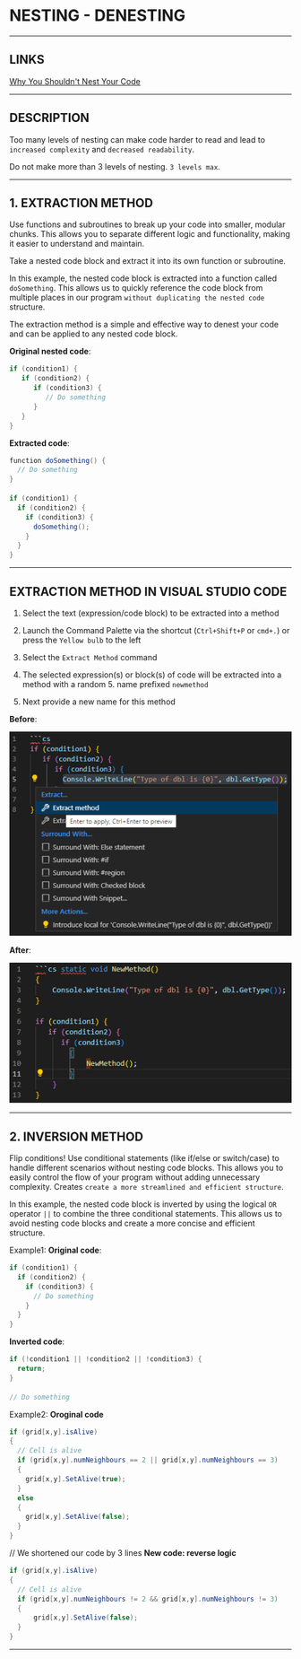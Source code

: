 # NESTING - DENESTING


---


## LINKS

[Why You Shouldn't Nest Your Code](https://www.youtube.com/watch?v=CFRhGnuXG-4)


---


## DESCRIPTION

Too many levels of nesting can make code harder to read and lead to `increased complexity` and `decreased readability`.

Do not make more than 3 levels of nesting. `3 levels max`.


---


## 1. EXTRACTION METHOD

Use functions and subroutines to break up your code into smaller, modular chunks. This allows you to separate different logic and functionality, making it easier to understand and maintain.

Take a nested code block and extract it into its own function or subroutine.

In this example, the nested code block is extracted into a function called `doSomething`. This allows us to quickly reference the code block from multiple places in our program `without duplicating the nested code` structure.

The extraction method is a simple and effective way to denest your code and can be applied to any nested code block.

**Original nested code**:
```cs
if (condition1) {
   if (condition2) {
      if (condition3) {
         // Do something
      }
   }
}
```

**Extracted code**:
```cs
function doSomething() {
  // Do something
}

if (condition1) {
  if (condition2) {
    if (condition3) {
      doSomething();
    }
  }
}
```


---


## EXTRACTION METHOD IN VISUAL STUDIO CODE

1. Select the text (expression/code block) to be extracted into a method
   
2. Launch the Command Palette via the shortcut (`Ctrl+Shift+P` or `cmd+.`) or press the `Yellow bulb` to the left
   
3. Select the `Extract Method` command
   
4. The selected expression(s) or block(s) of code will be extracted into a method with a random 5. name prefixed `newmethod`
   
5. Next provide a new name for this method


**Before**:

![](images/VSC_code_extracting_1.png)


**After**:

![](images/VSC_code_extracting_2.png)


---


## 2. INVERSION METHOD

Flip conditions! Use conditional statements (like if/else or switch/case) to handle different scenarios without nesting code blocks. This allows you to easily control the flow of your program without adding unnecessary complexity. Creates `create a more streamlined and efficient structure`.

In this example, the nested code block is inverted by using the logical `OR` operator `||` to combine the three conditional statements. This allows us to avoid nesting code blocks and create a more concise and efficient structure.

Example1: **Original code**:
```cs
if (condition1) {
  if (condition2) {
    if (condition3) {
      // Do something
    }
  }
}
```
**Inverted code**:
```cs
if (!condition1 || !condition2 || !condition3) {
  return;
}

// Do something
```


Example2: **Oroginal code**
```cs
if (grid[x,y].isAlive)
{
  // Cell is alive
  if (grid[x,y].numNeighbours == 2 || grid[x,y].numNeighbours == 3)
  {
    grid[x,y].SetAlive(true);
  }
  else
  {
    grid[x,y].SetAlive(false);
  }
}
```
// We shortened our code by 3 lines
**New code: reverse logic**
```cs
if (grid[x,y].isAlive)
{
  // Cell is alive
  if (grid[x,y].numNeighbours != 2 && grid[x,y].numNeighbours != 3)
  {
      grid[x,y].SetAlive(false);
  }
}
```



---
